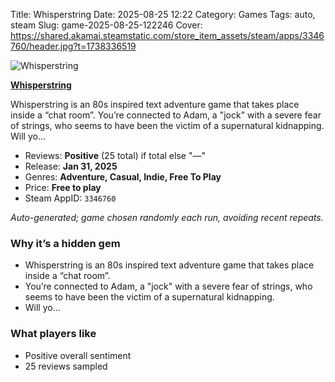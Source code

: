 Title: Whisperstring
Date: 2025-08-25 12:22
Category: Games
Tags: auto, steam
Slug: game-2025-08-25-122246
Cover: https://shared.akamai.steamstatic.com/store_item_assets/steam/apps/3346760/header.jpg?t=1738336519

![Whisperstring](https://shared.akamai.steamstatic.com/store_item_assets/steam/apps/3346760/header.jpg?t=1738336519)

**[Whisperstring](https://store.steampowered.com/app/3346760/)**

Whisperstring is an 80s inspired text adventure game that takes place inside a “chat room”. You’re connected to Adam, a &quot;jock&quot; with a severe fear of strings, who seems to have been the victim of a supernatural kidnapping. Will yo…

- Reviews: **Positive** (25 total) if total else "—"
- Release: **Jan 31, 2025**
- Genres: **Adventure, Casual, Indie, Free To Play**
- Price: **Free to play**
- Steam AppID: `3346760`

*Auto-generated; game chosen randomly each run, avoiding recent repeats.*


### Why it’s a hidden gem
- Whisperstring is an 80s inspired text adventure game that takes place inside a “chat room”.
- You’re connected to Adam, a &quot;jock&quot; with a severe fear of strings, who seems to have been the victim of a supernatural kidnapping.
- Will yo…

### What players like
- Positive overall sentiment
- 25 reviews sampled
